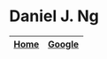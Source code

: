 # **Daniel J. Ng**
| [Home](dng.github.io) | [Google](www.google.com) |
| --------------------- | ------------------------ |


